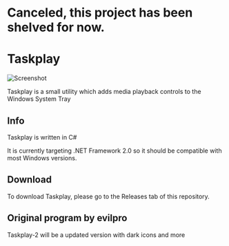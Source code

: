 # Canceled, this project has been shelved for now.

# Taskplay
![Screenshot](https://raw.githubusercontent.com/evilpro/Taskplay/master/Taskplay.png)

Taskplay is a small utility which adds media playback controls to the Windows System Tray

## Info
Taskplay is written in C#

It is currently targeting .NET Framework 2.0 so it should be compatible with most Windows versions.

## Download
To download Taskplay, please go to the Releases tab of this repository.

## Original program by evilpro
Taskplay-2 will be a updated version with dark icons and more
